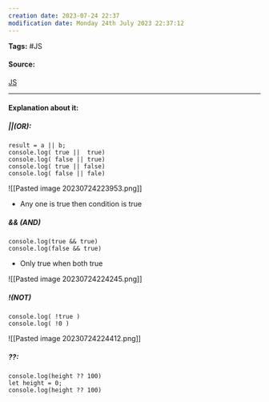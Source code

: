 ```yaml
---
creation date: 2023-07-24 22:37
modification date: Monday 24th July 2023 22:37:12
---
```


**Tags:** #JS 

#### Source:
[JS](https://javascript.info/logical-operators)

--------------------------------------

#### Explanation about it:

##### ||(OR):

```
result = a || b;
console.log( true ||  true)
console.log( false || true)
console.log( true || false)
console.log( false || fale)
```

![[Pasted image 20230724223953.png]]

* Any one is true then condition is true

##### && (AND)

```
console.log(true && true)
console.log(false && true)
```

* Only true when both true

![[Pasted image 20230724224245.png]]

##### !(NOT)

```
console.log( !true )
console.log( !0 )
```

![[Pasted image 20230724224412.png]]


##### ??:

```
console.log(height ?? 100) 
let height = 0;
console.log(height ?? 100)
```